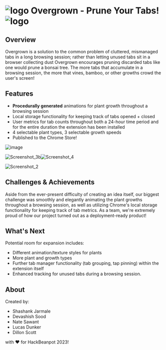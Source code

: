  # ![logo](https://user-images.githubusercontent.com/93111430/218298198-bba73dd3-ce51-46df-8a0b-8bd75ba43e0d.png) **Overgrown - Prune Your Tabs!** ![logo](https://user-images.githubusercontent.com/93111430/218298198-bba73dd3-ce51-46df-8a0b-8bd75ba43e0d.png)

## Overview
Overgrown is a solution to the common problem of cluttered, mismanaged tabs in a long browsing session; rather than letting unused tabs sit in a browser collecting dust Overgrown encourages pruning discarded tabs like one would prune a bonsai tree. The more tabs that accumulate in a browsing session, the more that vines, bamboo, or other growths crowd the user's screen!


## Features
- **Procedurally generated** animations for plant growth throughout a browsing session
- Local storage functionality for keeping track of tabs opened + closed
- User metrics for tab counts throughout both a 24-hour time period and for the entire duration the extension has been installed
- 4 selectable plant types, 3 selectable growth speeds
- Published to the Chrome Store!



![image](https://user-images.githubusercontent.com/93111430/218298214-40480c19-bab8-40fc-a0d3-c8d231bcb067.png)

![Screenshot_3](https://user-images.githubusercontent.com/93111430/218303795-52b4b805-e0c2-4a7c-ab48-f87fbb59a94e.png)b![Screenshot_4](https://user-images.githubusercontent.com/93111430/218303786-a13904e3-28d5-491f-921d-966a2288927d.png)

![Screenshot_2](https://user-images.githubusercontent.com/93111430/218298208-f936bd5e-b540-458e-9677-0d8c31dd1ca8.png)





## Challenges & Achievements
Aside from the ever-present difficulty of creating an idea itself, our biggest challenge was smoothly and elegantly animating the plant growths throughout a browsing session, as well as utilizing Chrome's local storage functionality for keeping track of tab metrics. As a team, we're extremely proud of how our project turned out as a deployment-ready product! 


## What's Next
Potential room for expansion includes:
- Different animation/texture styles for plants
- More plant and growth types
- Further tab manager functionality (tab grouping, tap pinning) within the extension itself
- Enhanced tracking for unused tabs during a browsing session. 


## About
Created by:
* Shashank Jarmale
* Devashish Sood
* Nate Sawant
* Lucas Dunker
* Dillon Scott 

with ❤ for HackBeanpot 2023!

